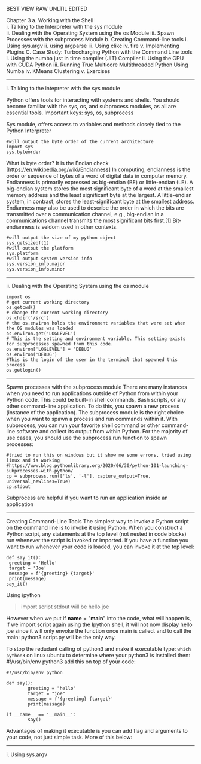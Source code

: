BEST VIEW RAW UNLTIL EDITED <br>

Chapter 3
a. Working with the Shell <br>
  i. Talking to the Interpreter with the sys module <br>
  ii. Dealing with the Operating System using the os Module
  iii. Spawn Processes with the subprocess Module
b. Creating Command-line tools
  i. Using sys.argv
  ii. using argparse
  iii. Using clikc
  iv. fire
  v. Implementing Plugins
C. Case Study: Turbocharging Python with the Command Line tools
  i. Using the numba just in time compiler (JIT) Compiler
  ii. Using the GPU with CUDA Python
  iii. Running True Multicore Multithreaded Python Using Numba
  iv. KMeans Clustering
  v. Exercises
  
  ----
  i. Talking to the intepreter with the sys module
  
  Python offers tools for interacting with systems and shells. You
should become familiar with the sys, os, and subprocess
modules, as all are essential tools.
Important keys: sys, os, subprocess

Sys module, offers access to variables and methods closely tied to the Python Interpreter
``` 
#will output the byte order of the current architecture
import sys
sys.byteorder
```
What is byte order?
It is the Endian check [https://en.wikipedia.org/wiki/Endianness]
In computing, endianness is the order or sequence of bytes of a word of digital data in computer memory. Endianness is primarily expressed as big-endian (BE) or little-endian (LE). A big-endian system stores the most significant byte of a word at the smallest memory address and the least significant byte at the largest. A little-endian system, in contrast, stores the least-significant byte at the smallest address. Endianness may also be used to describe the order in which the bits are transmitted over a communication channel, e.g., big-endian in a communications channel transmits the most significant bits first.[1] Bit-endianness is seldom used in other contexts.

```
#will output the size of my python object
sys.getsizeof(1)
#will outout the platform
sys.platform
#will output system version info
sys.version_info.major
sys.version_info.minor
```
----
ii. Dealing with the Operating System using the os module
```
import os
# get current working directory
os.getcwd()
# change the current working directory
os.chdir('/src')
# the os.environ holds the environment variables that were set when the OS modules was loaded
os.environ.get('LOGLEVEL')
# This is the setting and environment variable. This setting exists
for subprocesses spawned from this code.
os.environ['LOGLEVEL'] = 'DEBUG'
os.environ('DEBUG')
#This is the login of the user in the terminal that spawned this
process
os.getlogin()
```
----
Spawn processes with the subprocess module
There are many instances when you need to run applications outside
of Python from within your Python code. This could be built-in shell
commands, Bash scripts, or any other command-line application. To
do this, you spawn a new process (instance of the application). The
subprocess module is the right choice when you want to spawn a
process and run commands within it. With subprocess, you can
run your favorite shell command or other command-line software and
collect its output from within Python. For the majority of use cases,
you should use the subprocess.run function to spawn processes:

```
#tried to run this on windows but it show me some errors, tried using linux and is working
#https://www.blog.pythonlibrary.org/2020/06/30/python-101-launching-subprocesses-with-python/
cp = subprocess.run(['ls', '-l'], capture_output=True, universal_newlines=True)
cp.stdout
```
Subprocess are helpful if you want to run an application inside an application

----
Creating Command-Line Tools
The simplest way to invoke a Python script on the command line is to
invoke it using Python. When you construct a Python script, any
statements at the top level (not nested in code blocks) run whenever
the script is invoked or imported. If you have a function you want to
run whenever your code is loaded, you can invoke it at the top level:

```
def say_it():
 greeting = 'Hello'
 target = 'Joe'
 message = f'{greeting} {target}'
 print(message)
say_it()

```
Using ipython
> import script
stdout will be hello joe

However when we put
if __name__ = "__main__"
into the code, what will happen is, if we import script again using the Ipython shell, it will not now display hello joe since it will only envoke the function once main is called. and to call the main: python3 script.py will be the only way.

To stop the redudant calling of python3 and make it executable type: ```which python3``` on linux ubuntu to determine where your python3 is installed then:
#!/usr/bin/env python3 add this on top of your code:

```
#!/usr/bin/env python

def say():
        greeting = "hello"
        target = "joe"
        message = f'{greeting} {target}'
        print(message)

if __name__ == '__main__':
        say()

```
Advantages of making it executable is you can add flag and arguments to your code, not just simple task. More of this below:

----
i. Using sys.argv






























